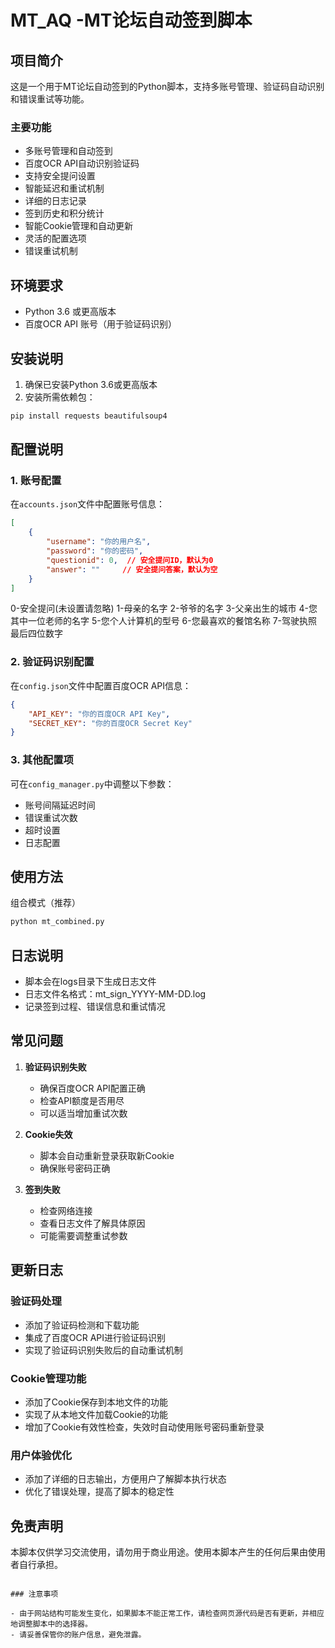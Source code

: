 # MT_AQ -MT论坛自动签到脚本

## 项目简介

这是一个用于MT论坛自动签到的Python脚本，支持多账号管理、验证码自动识别和错误重试等功能。

### 主要功能

- 多账号管理和自动签到
- 百度OCR API自动识别验证码
- 支持安全提问设置
- 智能延迟和重试机制
- 详细的日志记录
- 签到历史和积分统计
- 智能Cookie管理和自动更新
- 灵活的配置选项
- 错误重试机制

## 环境要求

- Python 3.6 或更高版本
- 百度OCR API 账号（用于验证码识别）

## 安装说明

1. 确保已安装Python 3.6或更高版本
2. 安装所需依赖包：
```bash
pip install requests beautifulsoup4
```

## 配置说明

### 1. 账号配置
在`accounts.json`文件中配置账号信息：
```json
[
    {
        "username": "你的用户名",
        "password": "你的密码",
        "questionid": 0,  // 安全提问ID，默认为0
        "answer": ""     // 安全提问答案，默认为空
    }
]
```
0-安全提问(未设置请忽略)
1-母亲的名字
2-爷爷的名字
3-父亲出生的城市
4-您其中一位老师的名字
5-您个人计算机的型号
6-您最喜欢的餐馆名称
7-驾驶执照最后四位数字

### 2. 验证码识别配置
在`config.json`文件中配置百度OCR API信息：
```json
{
    "API_KEY": "你的百度OCR API Key",
    "SECRET_KEY": "你的百度OCR Secret Key"
}
```

### 3. 其他配置项
可在`config_manager.py`中调整以下参数：
- 账号间隔延迟时间
- 错误重试次数
- 超时设置
- 日志配置

## 使用方法

组合模式（推荐）
```bash
python mt_combined.py
```

## 日志说明

- 脚本会在logs目录下生成日志文件
- 日志文件名格式：mt_sign_YYYY-MM-DD.log
- 记录签到过程、错误信息和重试情况

## 常见问题

1. **验证码识别失败**
   - 确保百度OCR API配置正确
   - 检查API额度是否用尽
   - 可以适当增加重试次数

2. **Cookie失效**
   - 脚本会自动重新登录获取新Cookie
   - 确保账号密码正确

3. **签到失败**
   - 检查网络连接
   - 查看日志文件了解具体原因
   - 可能需要调整重试参数

## 更新日志

### 验证码处理
- 添加了验证码检测和下载功能
- 集成了百度OCR API进行验证码识别
- 实现了验证码识别失败后的自动重试机制

### Cookie管理功能
- 添加了Cookie保存到本地文件的功能
- 实现了从本地文件加载Cookie的功能
- 增加了Cookie有效性检查，失效时自动使用账号密码重新登录

### 用户体验优化
- 添加了详细的日志输出，方便用户了解脚本执行状态
- 优化了错误处理，提高了脚本的稳定性

## 免责声明

本脚本仅供学习交流使用，请勿用于商业用途。使用本脚本产生的任何后果由使用者自行承担。
```

### 注意事项

- 由于网站结构可能发生变化，如果脚本不能正常工作，请检查网页源代码是否有更新，并相应地调整脚本中的选择器。
- 请妥善保管你的账户信息，避免泄露。
